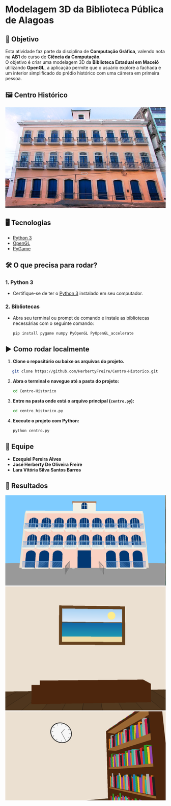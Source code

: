 # Modelagem 3D da Biblioteca Pública de Alagoas

## 🎯 Objetivo  
Esta atividade faz parte da disciplina de **Computação Gráfica**, valendo nota na **AB1** do curso de **Ciência da Computação**.  
O objetivo é criar uma modelagem 3D da **Biblioteca Estadual em Maceió** utilizando **OpenGL**, a aplicação permite que o usuário explore a fachada e um interior simplificado do prédio histórico com uma câmera em primeira pessoa.

## 🖼 Centro Histórico 
![Biblioteca Pública de Alagoas](fachadareal.jpg)

## 🖥️ Tecnologias

- [Python 3](https://www.python.org/)  
- [OpenGL](https://www.opengl.org/)  
- [PyGame](https://www.pygame.org/news)  

## 🛠 O que precisa para rodar?  

### 1. Python 3  
- Certifique-se de ter o [Python 3](https://www.python.org/downloads/) instalado em seu computador.  

### 2. Bibliotecas  
- Abra seu terminal ou prompt de comando e instale as bibliotecas necessárias com o seguinte comando:  
  ```bash
  pip install pygame numpy PyOpenGL PyOpenGL_accelerate
  ```

## ▶️ Como rodar localmente  

1. **Clone o repositório ou baixe os arquivos do projeto.**
```bash
   git clone https://github.com/HerbertyFreire/Centro-Historico.git

   ```
2. **Abra o terminal e navegue até a pasta do projeto:**  
   ```bash
   cd Centro-Historico
   ```
3. **Entre na pasta onde está o arquivo principal (`centro.py`):**  
   ```bash
   cd centro_historico.py
   ```
4. **Execute o projeto com Python:**  
   ```bash
   python centro.py
   ```
## 👥 **Equipe**  

 - **Ezequiel Pereira Alves** 
- **José Herberty De Oliveira Freire**
- **Lara Vitória Silva Santos Barros**
 
## 🔎 Resultados
![Modelagem 3D](fachada3d.png)
![Quadro](quadro.png)
![Estante](estante.png)






